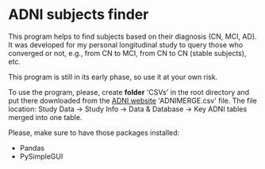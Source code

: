 # ADNI subjects finder

This program helps to find subjects based on their diagnosis (CN, MCI, AD). It was developed for my personal longitudinal study to query those who converged or not, e.g., from CN to MCI, from CN to CN (stable subjects), etc.

This program is still in its early phase, so use it at your own risk.

To use the program, please, create **folder** 'CSVs' in the root directory and put there downloaded from the [ADNI website](http://adni.loni.usc.edu/data-samples/access-data/) 'ADNIMERGE.csv' file. The file location: Study Data -> Study Info -> Data & Database -> Key ADNI tables merged into one table.

Please, make sure to have those packages installed:
* Pandas
* PySimpleGUI
